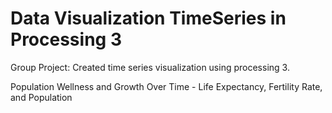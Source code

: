 # Data Visualization TimeSeries in Processing 3

Group Project: Created time series visualization using processing 3.

Population Wellness and Growth Over Time - Life Expectancy, Fertility Rate, and Population 
